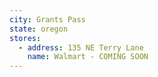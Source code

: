 ```yaml
---
city: Grants Pass
state: oregon
stores:
  - address: 135 NE Terry Lane
    name: Walmart - COMING SOON
---
```

